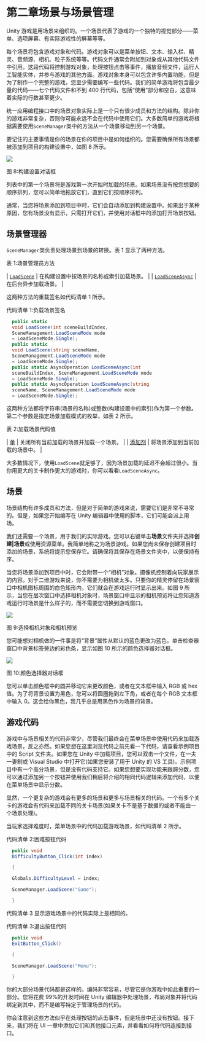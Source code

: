 # 第二章场景与场景管理

Unity 游戏是用场景来组织的。一个场景代表了游戏的一个独特的视觉部分——菜单、选项屏幕、有实际游戏性的屏幕等等。

每个场景将包含游戏对象和代码。游戏对象可以是菜单按钮、文本、输入栏、精灵、音频源、相机、粒子系统等等。代码文件通常会附加到对象或从其他代码文件中引用。这段代码将控制游戏对象，处理按钮点击等事件，播放音频文件，运行人工智能实体，并参与游戏的其他方面。游戏对象本身可以包含许多内置功能，但是为了制作一个完整的游戏，您至少需要编写一些代码。我们的简单游戏将包含最少量的代码——七个代码文件和不到 400 行代码，包括“使用”部分和空白，这意味着实际的行数甚至更少。

统一应用编程接口中的场景对象实际上是一个只有很少成员和方法的结构。除非你的游戏非常复杂，否则你可能永远不会在代码中使用它们。大多数简单的游戏将根据需要使用`SceneManager`类中的方法从一个场景移动到另一个场景。

要记住的主要事情是你的场景在你的项目中是如何组织的。您需要确保所有场景都被添加到项目的构建设置中，如图 8 所示。

![](img/image009.png)

图 8:构建设置对话框

列表中的第一个场景将是游戏第一次开始时加载的场景。如果场景没有按您想要的顺序排列，您可以简单地拖放它们，直到它们按顺序排列。

通常，当您将场景添加到项目中时，它们会自动添加到构建设置中。如果出于某种原因，您有场景没有显示，只需打开它们，并使用对话框中的添加打开场景按钮。

## 场景管理器

`SceneManager`类负责处理场景到场景的转换。表 1 显示了两种方法。

表 1:场景管理员方法

| [`LoadScene`](http://docs.unity3d.com/ScriptReference/SceneManagement.SceneManager.LoadScene.html) | 在构建设置中按场景的名称或索引加载场景。 |
| [`LoadSceneAsync`](http://docs.unity3d.com/ScriptReference/SceneManagement.SceneManager.LoadSceneAsync.html) | 在后台异步加载场景。 |

这两种方法的重载签名如代码清单 1 所示。

代码清单 1:负载场景签名

```cs
  public static
  void LoadScene(int sceneBuildIndex,
  SceneManagement.LoadSceneMode mode
  = LoadSceneMode.Single); 
  public static
  void LoadScene(string sceneName,
  SceneManagement.LoadSceneMode mode
  = LoadSceneMode.Single); 
  public static AsyncOperation LoadSceneAsync(int
  sceneBuildIndex, SceneManagement.LoadSceneMode mode
  = LoadSceneMode.Single); 
  public static AsyncOperation LoadSceneAsync(string
  sceneName, SceneManagement.LoadSceneMode mode
  = LoadSceneMode.Single);

```

这两种方法都将字符串(场景的名称)或整数(构建设置中的索引)作为第一个参数。第二个参数是指定场景加载模式的枚举，如表 2 所示。

表 2:加载场景代码值

| [单](http://docs.unity3d.com/ScriptReference/SceneManagement.SceneManager.LoadScene.html) | 关闭所有当前加载的场景并加载一个场景。 |
| [添加剂](http://docs.unity3d.com/ScriptReference/SceneManagement.SceneManager.LoadSceneAsync.html) | 将场景添加到当前加载的场景中。 |

大多数情况下，使用`LoadScene`就足够了，因为场景加载的延迟不会超过很小。当你用更大的关卡制作更大的游戏时，你可以看看`LoadSceneAsync`。

## 场景

场景结构有许多成员和方法，但是对于简单的游戏来说，需要它们是非常不寻常的。但是，如果您开始编写在 Unity 编辑器中使用的脚本，它们可能会派上用场。

我们还需要一个场景，用于我们的实际游戏。您可以右键单击**场景**文件夹并选择**创建|场景**或使用资源菜单。我简单地称之为场景游戏。如果您尚未保存创建项目时添加的场景，系统将提示您保存它。请确保将其保存在场景文件夹中，以便保持有序。

当您将场景添加到项目中时，它会附带一个“相机”对象。摄像机控制着向玩家展示的内容。对于二维游戏来说，你不需要为相机做太多。只要你的精灵停留在场景窗口中相机图标周围的白色矩形内，它们就会在游戏运行时显示出来。如图 9 所示，当您在层次窗口中选择相机对象时，场景窗口中显示的相机预览将让您知道游戏运行时场景是什么样子的，而不需要您切换到游戏窗口。

![](img/image010.jpg)

图 9:选择相机对象和相机预览

您可能想对相机做的一件事是将“背景”属性从默认的蓝色更改为蓝色。单击检查器窗口中背景标签旁边的彩色条，显示如图 10 所示的颜色选择器对话框。

![](img/image011.png)

图 10:颜色选择器对话框

您可以单击颜色框中的圆并移动它来更改颜色，或者在文本框中输入 RGB 或 hex 值。为了将背景设置为黑色，您可以将圆圈拖到左下角，或者在每个 RGB 文本框中输入 0。这会给你黑色，我几乎总是用黑色作为场景的背景。

## 游戏代码

游戏中与场景相关的代码非常少，尽管我们最终会在菜单场景中使用代码来加载游戏场景，反之亦然。如果您想在这里浏览代码之前先看一下代码，请查看示例项目中的 Script 文件夹。如果您在 Unity 中加载项目，您可以双击一个文件，在一夫一妻制或 Visual Studio 中打开它(如果您安装了用于 Unity 的 VS 工具)。示例项目中有一个高分场景，但是没有代码支持它。如果您想要实现功能来跟踪分数，您可以通过添加另一个按钮并使用我们稍后将介绍的相同代码逻辑来添加代码，以便在菜单场景中显示分数。

显然，一个更复杂的游戏会有更多的场景和更多与场景相关的代码。一个有多个关卡的游戏会有代码来加载不同的关卡场景(如果关卡不是基于数据的或者不能由一个场景处理)。

当玩家选择难度时，菜单场景中的代码加载游戏场景，如代码清单 2 所示。

代码清单 2:困难按钮代码

```cs
  public void
  DifficultyButton_Click(int index)

  {

  Globals.DifficultyLevel = index;

  SceneManager.LoadScene("Game");

  }

```

代码清单 3 显示游戏场景中的代码实际上是相同的。

代码清单 3:退出按钮代码

```cs
  public void
  ExitButton_Click()

  {

  SceneManager.LoadScene("Menu");

  }

```

你的大部分场景代码都是这样的。编码非常容易，尽管它是你游戏中如此重要的一部分。您将花费 99%的开发时间在 Unity 编辑器中处理场景，布局对象并将代码绑定到其中，而不是编写特定于管理场景的代码。

你会注意到这些方法似乎在处理按钮的点击事件，但是场景中还没有按钮。接下来，我们将在 UI 一章中添加它们和其他接口元素，并看看如何将代码连接到接口。